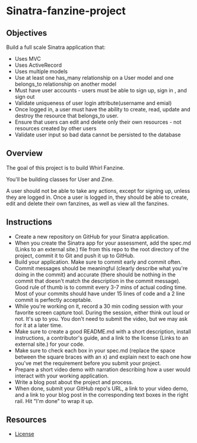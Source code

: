 # Sinatra-fanzine-project

## Objectives

Build a full scale Sinatra application that:

- Uses MVC
- Uses ActiveRecord
- Uses multiple models
- Use at least one has_many relationship on a User model and one     belongs_to relationship on another model
- Must have user accounts - users must be able to sign up, sign in , and sign out
- Validate uniqueness of user login attribute(username and emial)
- Once logged in, a user must have the ability to create, read, update and destroy the resource that belongs_to user.
- Ensure that users can edit and delete only their own resources - not resources created by other users
- Validate user input so bad data cannot be persisted to the database

## Overview

The goal of this project is to build Whirl Fanzine. 

You'll be building classes for User and Zine.

A user should not be able to take any actions, except for signing up, unless they are logged in. Once a user is logged in, they should be able to create, edit and delete their own fanzines, as well as view all the fanzines. 

## Instructions

- Create a new repository on GitHub for your Sinatra application.
- When you create the Sinatra app for your assessment, add the spec.md (Links to an external site.) file from this repo to the root directory of the project, commit it to Git and push it up to GitHub.
- Build your application. Make sure to commit early and commit often. Commit messages should be meaningful (clearly describe what you're doing in the commit) and accurate (there should be nothing in the commit that doesn't match the description in the commit message). Good rule of thumb is to commit every 3-7 mins of actual coding time. Most of your commits should have under 15 lines of code and a 2 line commit is perfectly acceptable.
- While you're working on it, record a 30 min coding session with your favorite screen capture tool. During the session, either think out loud or not. It's up to you. You don't need to submit the video, but we may ask for it at a later time.
- Make sure to create a good README.md with a short description, install instructions, a contributor's guide, and a link to the license (Links to an external site.) for your code.
- Make sure to check each box in your spec.md (replace the space between the square braces with an x) and explain next to each one how you've met the requirement before you submit your project.
- Prepare a short video demo with narration describing how a user would interact with your working application.
- Write a blog post about the project and process.
- When done, submit your GitHub repo's URL, a link to your video demo, and a link to your blog post in the corresponding text boxes in the right rail. Hit "I'm done" to wrap it up.

## Resources

- [License](https://opensource.org/licenses/MIT)

